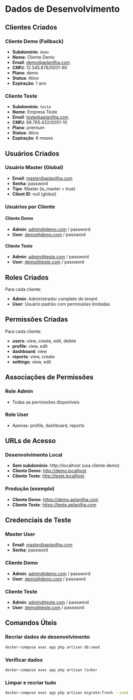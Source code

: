 # Dados de Desenvolvimento

## Clientes Criados

### Cliente Demo (Fallback)

-   **Subdomínio**: `demo`
-   **Nome**: Cliente Demo
-   **Email**: demo@aplanilha.com
-   **CNPJ**: 12.345.678/0001-90
-   **Plano**: demo
-   **Status**: Ativo
-   **Expiração**: 1 ano

### Cliente Teste

-   **Subdomínio**: `teste`
-   **Nome**: Empresa Teste
-   **Email**: teste@aplanilha.com
-   **CNPJ**: 98.765.432/0001-10
-   **Plano**: premium
-   **Status**: Ativo
-   **Expiração**: 6 meses

## Usuários Criados

### Usuário Master (Global)

-   **Email**: master@aplanilha.com
-   **Senha**: password
-   **Tipo**: Master (is_master = true)
-   **Client ID**: null (global)

### Usuários por Cliente

#### Cliente Demo

-   **Admin**: admin@demo.com / password
-   **User**: demo@demo.com / password

#### Cliente Teste

-   **Admin**: admin@teste.com / password
-   **User**: demo@teste.com / password

## Roles Criados

Para cada cliente:

-   **Admin**: Administrador completo do tenant
-   **User**: Usuário padrão com permissões limitadas

## Permissões Criadas

Para cada cliente:

-   **users**: view, create, edit, delete
-   **profile**: view, edit
-   **dashboard**: view
-   **reports**: view, create
-   **settings**: view, edit

## Associações de Permissões

### Role Admin

-   Todas as permissões disponíveis

### Role User

-   Apenas: profile, dashboard, reports

## URLs de Acesso

### Desenvolvimento Local

-   **Sem subdomínio**: http://localhost (usa cliente demo)
-   **Cliente Demo**: http://demo.localhost
-   **Cliente Teste**: http://teste.localhost

### Produção (exemplo)

-   **Cliente Demo**: https://demo.aplanilha.com
-   **Cliente Teste**: https://teste.aplanilha.com

## Credenciais de Teste

### Master User

-   **Email**: master@aplanilha.com
-   **Senha**: password

### Cliente Demo

-   **Admin**: admin@demo.com / password
-   **User**: demo@demo.com / password

### Cliente Teste

-   **Admin**: admin@teste.com / password
-   **User**: demo@teste.com / password

## Comandos Úteis

### Recriar dados de desenvolvimento

```bash
docker-compose exec app php artisan db:seed
```

### Verificar dados

```bash
docker-compose exec app php artisan tinker
```

### Limpar e recriar tudo

```bash
docker-compose exec app php artisan migrate:fresh --seed
```
